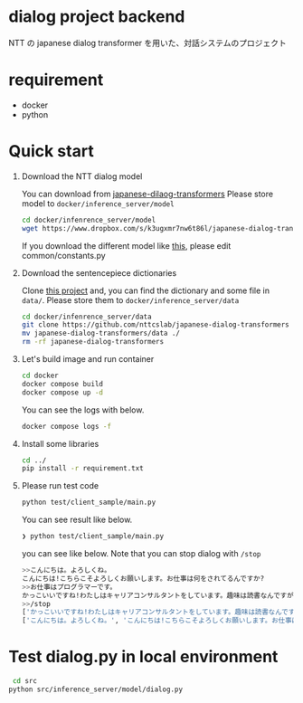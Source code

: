 # dialog project backend

NTT の japanese dialog transformer を用いた、対話システムのプロジェクト

# requirement

-   docker
-   python

# Quick start

1. Download the NTT dialog model

    You can download from [japanese-dilaog-transformers](https://github.com/nttcslab/japanese-dialog-transformers#model-download)
    Please store model to `docker/inference_server/model`

    ```bash
    cd docker/infenrence_server/model
    wget https://www.dropbox.com/s/k3ugxmr7nw6t86l/japanese-dialog-transformer-1.6B.pt
    ```

    If you download the different model like [this](https://www.dropbox.com/s/e5ib6rhsbldup3v/japanese-dialog-transformer-1.6B-persona50k.pt?dl=0), please edit common/constants.py

2. Download the sentencepiece dictionaries

    Clone [this project](https://github.com/nttcslab/japanese-dialog-transformers) and, you can find the dictionary and some file in `data/`.
    Please store them to `docker/inference_server/data`

    ```bash
    cd docker/infenrence_server/data
    git clone https://github.com/nttcslab/japanese-dialog-transformers
    mv japanese-dialog-transformers/data ./
    rm -rf japanese-dialog-transformers
    ```

3. Let's build image and run container

    ```bash
    cd docker
    docker compose build
    docker compose up -d
    ```

    You can see the logs with below.

    ```bash
    docker compose logs -f
    ```

4. Install some libraries

    ```bash
    cd ../
    pip install -r requirement.txt
    ```

5. Please run test code

    ```bash
    python test/client_sample/main.py
    ```

    You can see result like below.

    ```bash
    ❯ python test/client_sample/main.py

    ```

    you can see like below. Note that you can stop dialog with `/stop`

    ```bash
    >>こんにちは。よろしくね。
    こんにちは!こちらこそよろしくお願いします。お仕事は何をされてるんですか?
    >>お仕事はプログラマーです。
    かっこいいですね!わたしはキャリアコンサルタントをしています。趣味は読書なんですが、あなたは何か趣味はありますか?
    >>/stop
    ['かっこいいですね!わたしはキャリアコンサルタントをしています。趣味は読書なんですが、あなたは何か趣味はありますか?']
    ['こんにちは。よろしくね。', 'こんにちは!こちらこそよろしくお願いします。お仕事は何をされてるんですか?', 'お仕事はプログラマーです。', 'かっこいいですね!わたしはキャリアコンサルタントをしています。趣味は読書なんですが、あなたは何か趣味はありますか?']
    ```

# Test dialog.py in local environment

```bash
 cd src
python src/inference_server/model/dialog.py
```

